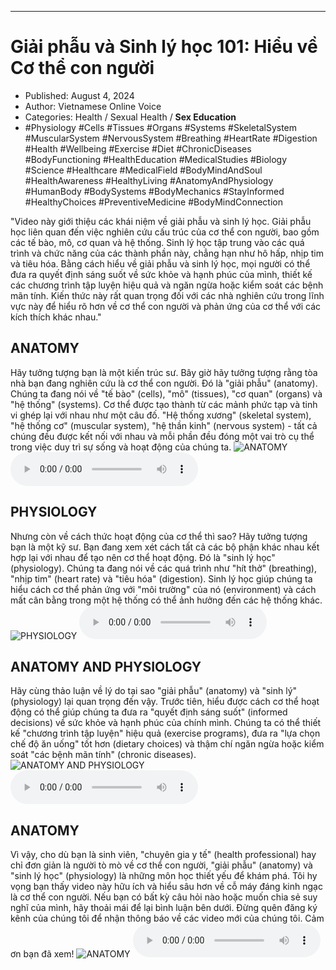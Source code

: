 
---

# Giải phẫu và Sinh lý học 101: Hiểu về Cơ thể con người

- Published: August 4, 2024
- Author: Vietnamese Online Voice
- Categories: Health / Sexual Health / **Sex Education**
- #Physiology #Cells #Tissues #Organs #Systems #SkeletalSystem #MuscularSystem #NervousSystem #Breathing #HeartRate #Digestion #Health #Wellbeing #Exercise #Diet #ChronicDiseases #BodyFunctioning #HealthEducation #MedicalStudies #Biology #Science #Healthcare #MedicalField #BodyMindAndSoul #HealthAwareness #HealthyLiving #AnatomyAndPhysiology #HumanBody #BodySystems #BodyMechanics #StayInformed #HealthyChoices #PreventiveMedicine #BodyMindConnection

"Video này giới thiệu các khái niệm về giải phẫu và sinh lý học. Giải phẫu học liên quan đến việc nghiên cứu cấu trúc của cơ thể con người, bao gồm các tế bào, mô, cơ quan và hệ thống. Sinh lý học tập trung vào các quá trình và chức năng của các thành phần này, chẳng hạn như hô hấp, nhịp tim và tiêu hóa. Bằng cách hiểu về giải phẫu và sinh lý học, mọi người có thể đưa ra quyết định sáng suốt về sức khỏe và hạnh phúc của mình, thiết kế các chương trình tập luyện hiệu quả và ngăn ngừa hoặc kiểm soát các bệnh mãn tính. Kiến thức này rất quan trọng đối với các nhà nghiên cứu trong lĩnh vực này để hiểu rõ hơn về cơ thể con người và phản ứng của cơ thể với các kích thích khác nhau."


## ANATOMY

Hãy tưởng tượng bạn là một kiến ​​trúc sư. Bây giờ hãy tưởng tượng rằng tòa nhà bạn đang nghiên cứu là cơ thể con người. Đó là "giải phẫu" (anatomy). Chúng ta đang nói về "tế bào" (cells), "mô" (tissues), "cơ quan" (organs) và "hệ thống" (systems). Cơ thể được tạo thành từ các mảnh phức tạp và tinh vi ghép lại với nhau như một câu đố. "Hệ thống xương" (skeletal system), "hệ thống cơ" (muscular system), "hệ thần kinh" (nervous system) - tất cả chúng đều được kết nối với nhau và mỗi phần đều đóng một vai trò cụ thể trong việc duy trì sự sống và hoạt động của chúng ta.
![ANATOMY](https://http-archiver-apis-production-80.schnworks.com/storage/images/transitions/2024-08-04/transition--17157019259-Montserrat-ExtraBold-4A148C.jpg)
<audio controls>
    <source src="https://http-archiver-apis-production-80.schnworks.com/storage/storage/audio/file-47548156325.mp3" type="audio/mpeg">
</audio>



## PHYSIOLOGY

Nhưng còn về cách thức hoạt động của cơ thể thì sao? Hãy tưởng tượng bạn là một kỹ sư. Bạn đang xem xét cách tất cả các bộ phận khác nhau kết hợp lại với nhau để tạo nên cơ thể hoạt động. Đó là "sinh lý học" (physiology). Chúng ta đang nói về các quá trình như "hít thở" (breathing), "nhịp tim" (heart rate) và "tiêu hóa" (digestion). Sinh lý học giúp chúng ta hiểu cách cơ thể phản ứng với "môi trường" của nó (environment) và cách mất cân bằng trong một hệ thống có thể ảnh hưởng đến các hệ thống khác.
![PHYSIOLOGY](https://http-archiver-apis-production-80.schnworks.com/storage/images/transitions/2024-08-04/transition-493062352-Montserrat-Thin-7B1FA2.jpg)
<audio controls>
    <source src="https://http-archiver-apis-production-80.schnworks.com/storage/storage/audio/file-51724326994.mp3" type="audio/mpeg">
</audio>



## ANATOMY AND PHYSIOLOGY

Hãy cùng thảo luận về lý do tại sao "giải phẫu" (anatomy) và "sinh lý" (physiology) lại quan trọng đến vậy. Trước tiên, hiểu được cách cơ thể hoạt động có thể giúp chúng ta đưa ra "quyết định sáng suốt" (informed decisions) về sức khỏe và hạnh phúc của chính mình. Chúng ta có thể thiết kế "chương trình tập luyện" hiệu quả (exercise programs), đưa ra "lựa chọn chế độ ăn uống" tốt hơn (dietary choices) và thậm chí ngăn ngừa hoặc kiểm soát "các bệnh mãn tính" (chronic diseases).
![ANATOMY AND PHYSIOLOGY](https://http-archiver-apis-production-80.schnworks.com/storage/images/transitions/2024-08-04/transition--24916082115-Montserrat-Regular-7B1FA2.jpg)
<audio controls>
    <source src="https://http-archiver-apis-production-80.schnworks.com/storage/storage/audio/file-18134048184.mp3" type="audio/mpeg">
</audio>



## ANATOMY

Vì vậy, cho dù bạn là sinh viên, "chuyên gia y tế" (health professional) hay chỉ đơn giản là người tò mò về cơ thể con người, "giải phẫu" (anatomy) và "sinh lý học" (physiology) là những môn học thiết yếu để khám phá. Tôi hy vọng bạn thấy video này hữu ích và hiểu sâu hơn về cỗ máy đáng kinh ngạc là cơ thể con người. Nếu bạn có bất kỳ câu hỏi nào hoặc muốn chia sẻ suy nghĩ của mình, hãy thoải mái để lại bình luận bên dưới. Đừng quên đăng ký kênh của chúng tôi để nhận thông báo về các video mới của chúng tôi. Cảm ơn bạn đã xem!
![ANATOMY](https://http-archiver-apis-production-80.schnworks.com/storage/images/transitions/2024-08-04/transition-18449734339-Montserrat-Black-880E4F.jpg)
<audio controls>
    <source src="https://http-archiver-apis-production-80.schnworks.com/storage/storage/audio/file-14193068893.mp3" type="audio/mpeg">
</audio>

